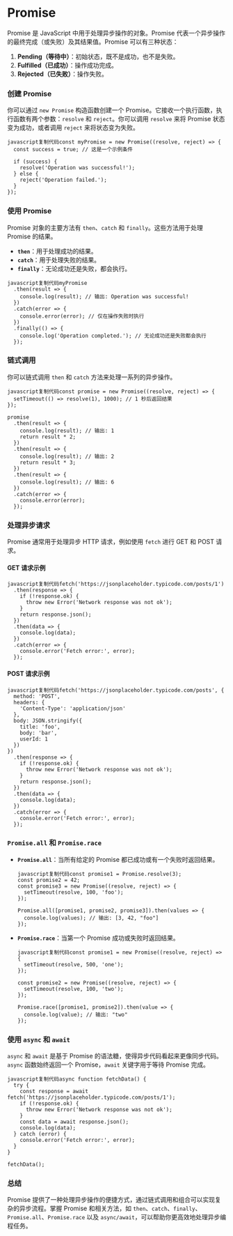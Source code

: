 # Promise

Promise 是 JavaScript 中用于处理异步操作的对象。Promise 代表一个异步操作的最终完成（或失败）及其结果值。Promise 可以有三种状态：

1. **Pending（等待中）**：初始状态，既不是成功，也不是失败。
2. **Fulfilled（已成功）**：操作成功完成。
3. **Rejected（已失败）**：操作失败。

### 创建 Promise

你可以通过 `new Promise` 构造函数创建一个 Promise。它接收一个执行函数，执行函数有两个参数：`resolve` 和 `reject`。你可以调用 `resolve` 来将 Promise 状态变为成功，或者调用 `reject` 来将状态变为失败。

```
javascript复制代码const myPromise = new Promise((resolve, reject) => {
  const success = true; // 这是一个示例条件

  if (success) {
    resolve('Operation was successful!');
  } else {
    reject('Operation failed.');
  }
});
```

### 使用 Promise

Promise 对象的主要方法有 `then`、`catch` 和 `finally`。这些方法用于处理 Promise 的结果。

- **`then`**：用于处理成功的结果。
- **`catch`**：用于处理失败的结果。
- **`finally`**：无论成功还是失败，都会执行。

```
javascript复制代码myPromise
  .then(result => {
    console.log(result); // 输出: Operation was successful!
  })
  .catch(error => {
    console.error(error); // 仅在操作失败时执行
  })
  .finally(() => {
    console.log('Operation completed.'); // 无论成功还是失败都会执行
  });
```

### 链式调用

你可以链式调用 `then` 和 `catch` 方法来处理一系列的异步操作。

```
javascript复制代码const promise = new Promise((resolve, reject) => {
  setTimeout(() => resolve(1), 1000); // 1 秒后返回结果
});

promise
  .then(result => {
    console.log(result); // 输出: 1
    return result * 2;
  })
  .then(result => {
    console.log(result); // 输出: 2
    return result * 3;
  })
  .then(result => {
    console.log(result); // 输出: 6
  })
  .catch(error => {
    console.error(error);
  });
```

### 处理异步请求

Promise 通常用于处理异步 HTTP 请求，例如使用 `fetch` 进行 GET 和 POST 请求。

#### GET 请求示例

```
javascript复制代码fetch('https://jsonplaceholder.typicode.com/posts/1')
  .then(response => {
    if (!response.ok) {
      throw new Error('Network response was not ok');
    }
    return response.json();
  })
  .then(data => {
    console.log(data);
  })
  .catch(error => {
    console.error('Fetch error:', error);
  });
```

#### POST 请求示例

```
javascript复制代码fetch('https://jsonplaceholder.typicode.com/posts', {
  method: 'POST',
  headers: {
    'Content-Type': 'application/json'
  },
  body: JSON.stringify({
    title: 'foo',
    body: 'bar',
    userId: 1
  })
})
  .then(response => {
    if (!response.ok) {
      throw new Error('Network response was not ok');
    }
    return response.json();
  })
  .then(data => {
    console.log(data);
  })
  .catch(error => {
    console.error('Fetch error:', error);
  });
```

### `Promise.all` 和 `Promise.race`

- **`Promise.all`**：当所有给定的 Promise 都已成功或有一个失败时返回结果。

  ```
  javascript复制代码const promise1 = Promise.resolve(3);
  const promise2 = 42;
  const promise3 = new Promise((resolve, reject) => {
    setTimeout(resolve, 100, 'foo');
  });
  
  Promise.all([promise1, promise2, promise3]).then(values => {
    console.log(values); // 输出: [3, 42, "foo"]
  });
  ```

- **`Promise.race`**：当第一个 Promise 成功或失败时返回结果。

  ```
  javascript复制代码const promise1 = new Promise((resolve, reject) => {
    setTimeout(resolve, 500, 'one');
  });
  
  const promise2 = new Promise((resolve, reject) => {
    setTimeout(resolve, 100, 'two');
  });
  
  Promise.race([promise1, promise2]).then(value => {
    console.log(value); // 输出: "two"
  });
  ```

### 使用 `async` 和 `await`

`async` 和 `await` 是基于 Promise 的语法糖，使得异步代码看起来更像同步代码。`async` 函数始终返回一个 Promise，`await` 关键字用于等待 Promise 完成。

```
javascript复制代码async function fetchData() {
  try {
    const response = await fetch('https://jsonplaceholder.typicode.com/posts/1');
    if (!response.ok) {
      throw new Error('Network response was not ok');
    }
    const data = await response.json();
    console.log(data);
  } catch (error) {
    console.error('Fetch error:', error);
  }
}

fetchData();
```

### 总结

Promise 提供了一种处理异步操作的便捷方式，通过链式调用和组合可以实现复杂的异步流程。掌握 Promise 和相关方法，如 `then`、`catch`、`finally`、`Promise.all`、`Promise.race` 以及 `async/await`，可以帮助你更高效地处理异步编程任务。